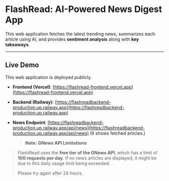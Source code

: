 #  FlashRead: AI-Powered News Digest App

This web application fetches the latest trending news, summarizes each article using AI, and provides **sentiment analysis** along with **key takeaways**.

---

## Live Demo

This web application is deployed publicly.

- **Frontend (Vercel)**: [https://flashread-frontend.vercel.app](https://flashread-frontend.vercel.app)  
- **Backend (Railway)**: [https://flashreadbackend-production.up.railway.app](https://flashreadbackend-production.up.railway.app)  
- **News Endpoint**: [https://flashreadbackend-production.up.railway.app/api/news](https://flashreadbackend-production.up.railway.app/api/news)
  (It shows fetched articles.)

  >  **Note: GNews API Limitations**
>
> FlashRead uses the **free tier of the GNews API**, which has a limit of **100 requests per day**.
> If no news articles are displayed, it might be due to this daily usage limit being exceeded.
>
> Please try again after 24 hours.
    
  







